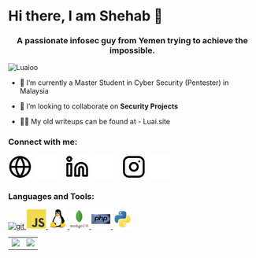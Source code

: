 # Hi there, I am Shehab 👋

<h3 align="center">A passionate infosec guy from Yemen trying to achieve the impossible.</h3>

<p align="left"> 
<img src="https://komarev.com/ghpvc/?username=Luaioo&label=Profile%20views&color=0e75b6&style=flat" alt="Luaioo" /> 
</p>

- 🔭 I’m currently a Master Student in Cyber Security (Pentester) in Malaysia

- 👯 I’m looking to collaborate on **Security Projects**

- 👨‍💻 My old writeups can be found at - Luai.site




### Connect with me:

[![website](./img/globe-light.svg)](https://shehabshalan.com#gh-light-mode-only)
[![website](./img/globe-dark.svg)](https://shehabshalan.com#gh-dark-mode-only)
&nbsp;&nbsp;
[![website](./img/linkedin-light.svg)](https://linkedin.com/in/shehab-sha-lan-a66b95125#gh-light-mode-only)
[![website](./img/linkedin-dark.svg)](https://linkedin.com/in/shehab-sha-lan-a66b95125#gh-dark-mode-only)
&nbsp;&nbsp;
[![website](./img/instagram-light.svg)](https://instagram.com/shehab.shalan#gh-light-mode-only)
[![website](./img/instagram-dark.svg)](https://instagram.com/shehab.shalan#gh-dark-mode-only)


### Languages and Tools:
<p align="left"> 
  
<a href="https://git-scm.com/" target="_blank" rel="noreferrer"> 
<img src="https://www.vectorlogo.zone/logos/git-scm/git-scm-icon.svg" alt="git" width="40" height="40"/> 
</a> 
  
<a href="https://developer.mozilla.org/en-US/docs/Web/JavaScript" target="_blank" rel="noreferrer"> 
<img src="https://raw.githubusercontent.com/devicons/devicon/master/icons/javascript/javascript-original.svg" alt="javascript" width="40" height="40"/> 
</a> 

<a href="https://www.linux.org/" target="_blank" rel="noreferrer"> 
<img src="https://raw.githubusercontent.com/devicons/devicon/master/icons/linux/linux-original.svg" alt="linux" width="40" height="40"/> 
</a> 
  
 <a href="https://www.mongodb.com/" target="_blank" rel="noreferrer"> 
 <img src="https://raw.githubusercontent.com/devicons/devicon/master/icons/mongodb/mongodb-original-wordmark.svg" alt="mongodb" width="40" height="40"/> 
 </a> 
  
 <a href="https://www.php.net" target="_blank" rel="noreferrer"> 
 <img src="https://raw.githubusercontent.com/devicons/devicon/master/icons/php/php-original.svg" alt="php" width="40" height="40"/> 
 </a> 
  
<a href="https://www.python.org" target="_blank" rel="noreferrer"> 
<img src="https://raw.githubusercontent.com/devicons/devicon/master/icons/python/python-original.svg" alt="python" width="40" height="40"/> 
</a> 
</p>

<p>
<a href="https://github.com/Luaioo">
  <table>
    <tr>
      <td>
  <img height="180em" src="https://github-readme-stats.vercel.app/api?username=Luaioo&show_icons=true&theme=radical" />
      </td>
      <td>
  <img height="180em" src="https://github-readme-stats-eight-theta.vercel.app/api/top-langs/?username=Luaioo&theme=radical&layout=compact&exclude_lang=java+r" />
      </td>
    </tr>
  </table>
</a>
</p>



